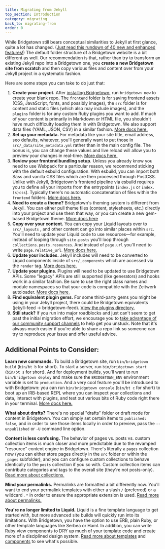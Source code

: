 ```yaml
---
title: Migrating from Jekyll
top_section: Introduction
category: migrating
back_to: migrating-from
order: 0
---
```


While Bridgetown still bears conceptual similarities to Jekyll at first glance, quite a lot has changed. ([Just read this rundown of 40 new and enhanced features!](/docs/migrating/features-since-jekyll)) The default folder structure of a Bridgetown website is a bit different as well. Our recommendation is that, rather than try to transform an existing Jekyll repo into a Bridgetown one, you **create a new Bridgetown site from scratch** and then copy various files and content over from your Jekyll project in a systematic fashion.

Here are some steps you can take to do just that:

1. **Create your project.** After [installing Bridgetown](/docs/installation), run `bridgetown new` to create your blank repo. The `frontend` folder is for saving frontend assets (CSS, JavaScript, fonts, and possibly images), the `src` folder is for content and static files (which also may include images), and the `plugins` folder is for any custom Ruby plugins you want to add. If much of your content is primarily in Markdown or HTML file, you shouldn't have much difficulty loading them in with Bridgetown. We also support data files (YAML, JSON, CSV) in a similar fashion. [More docs here.](/docs/structure)
2. **Set up your metadata.** For metadata like your site title, email address, seo defaults, whatever, you'll generally want to put those in `src/_data/site_metadata.yml` rather than in the main config file. The bonus is, you can change these values and live reload will allow you to preview your changes in real-time. [More docs here.](/docs/datafiles)
3. **Review your frontend bundling setup.** Unless you already know you need to use Webpack for a particular reason, we recommend sticking with the default esbuild configuration. With esbuild, you can import both Sass and vanilla CSS files which are then processed through PostCSS. Unlike with Jekyll, Bridgetown's frontend pipeline via esbuild requires you to define all your imports from the entrypoints (`index.js` or `index.(s)css`). Typically there's no automatic concatenation of files within the `frontend` folders. [More docs here.](/docs/frontend-assets)
4. **Need to create a theme?** Bridgetown's theming system is different from Jekyll. You can either pull theme files (content, stylesheets, etc.) directly into your project and use them that way, or you can create a new gem-based Bridgetown theme. [More docs here](/docs/themes)
5. **Copy over your content.** You can copy your Liquid layouts over to `src/_layouts` , and other content can go into similar places within `src`. You'll need to update your Liquid code to use resources—for example, instead of looping through `site.posts` you'll loop through `collections.posts.resources`. And instead of `page.url` you'll need to write `page.relative_url`. [More docs here.](/docs/resources)
6. **Update your includes.** Jekyll includes will need to be converted to Liquid components inside of `src/_components` which are accessed via the `render` tag. [More docs here.](/docs/components/liquid)
7. **Update your plugins.** Plugins will need to be updated to use Bridgetown APIs. Some "legacy" APIs are still supported (like generators) and hooks work in a similar fashion. Be sure to use the right class names and module namespaces so that your code is compatible with the Zeitwerk autoloader. [More docs here.](/docs/plugins)
8. **Find equivalent plugin gems.** For some third-party gems you might be using in your Jekyll project, there could be Bridgetown equivalents (jekyll-feed -> bridgetown-feed). [View the plugins directory.](/plugins/)
9. **Still stuck?** If you run into major roadblocks and just can't seem to get past the initial migration effort, we encourage you to [take advantage of our community support channels](/community) to help get you unstuck. Note that it's always much easier if you're able to share a repo link so someone can try to reproduce your issue and offer useful advice.

## Additional Points to Consider:

**Learn new commands.** To build a Bridgetown site, run `bin/bridgetown build` (`bin/bt b` for short). To start a server, run `bin/bridgetown start` (`bin/bt s` for short). And for deployment builds, you'll want to run `bin/bridgetown deploy` and make sure the `BRIDGETOWN_ENV` environment variable is set to `production`. And a very cool feature you'll be introduced to with Bridgetown: you can run `bin/bridgetown console` (`bin/bt c` for short) to boot up an IRB-based REPL where you can inspect your collections and data, interact with plugins, and test out various bits of Ruby code right there in your terminal. [More docs here.](/docs/command-line-usage)

**What about drafts?** There's no special "drafts" folder or draft mode for content in Bridgetown. You can simply set certain items to `published: false`, and in order to see those items locally in order to preview, pass the `--unpublished` or `-U` command line option.

**Content is less confusing.** The behavior of pages vs. posts vs. custom collection items is much closer and more predictable due to the revamped "resource" content engine in Bridgetown. There's literally a `pages` collection now (you can either store pages directly in the `src` folder or within the `_pages` subfolder), and you can configure custom collections to behave identically to the `posts` collection if you so with. Custom collection items can contribute categories and tags to the overall site (they're not posts-only). [Read more about collections.](/docs/collections)

**Mind your permalinks.** Permalinks are formatted a bit differently now. You'll want to end your permalink templates with either a slash `/` (preferred) or a wildcard `.*` in order to ensure the appropriate extension is used. [Read more about permalinks.](/docs/content/permalinks)

**You're no longer limited to Liquid.** Liquid is a fine template language to get started with, but more advanced site builds will quickly run into its limitations. With Bridgetown, you have the option to use ERB, plain Ruby, or other template languages like Serbea or Haml. In addition, you can write Ruby view components to DRY up much of your template code and create more of a disciplined design system. [Read more about templates](/docs/template-engines) and [components](/docs/components) to see what's possible.
